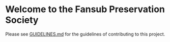 Welcome to the Fansub Preservation Society
==========================================

Please see [GUIDELINES.md](GUIDELINES.md) for the guidelines of contributing to this project.
